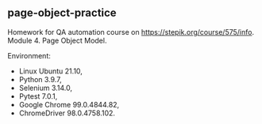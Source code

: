 ## page-object-practice
Homework for QA automation course on https://stepik.org/course/575/info.  
Module 4. Page Object Model.  

Environment:
- Linux Ubuntu 21.10,
- Python 3.9.7,
- Selenium 3.14.0,
- Pytest 7.0.1,
- Google Chrome 99.0.4844.82,
- ChromeDriver 98.0.4758.102.  
